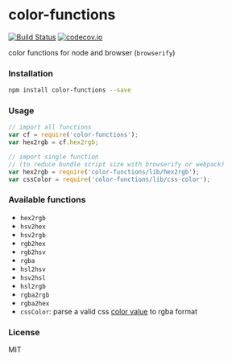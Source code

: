 # color-functions

[![Build Status](https://travis-ci.org/pqx/color-functions.svg)](https://travis-ci.org/pqx/color-functions)  [![codecov.io](http://codecov.io/github/pqx/color-functions/coverage.svg?branch=master)](http://codecov.io/github/pqx/color-functions?branch=master)

color functions for node and browser (`browserify`)

### Installation
``` sh
npm install color-functions --save
```
### Usage
``` javascript
// import all functions
var cf = require('color-functions');
var hex2rgb = cf.hex2rgb;

// import single function
// (to reduce bundle script size with browserify or webpack)
var hex2rgb = require('color-functions/lib/hex2rgb');
var cssColor = require('color-functions/lib/css-color');
```
### Available functions
+ `hex2rgb`
+ `hsv2hex`
+ `hsv2rgb`
+ `rgb2hex`
+ `rgb2hsv`
+ `rgba`
+ `hsl2hsv`
+ `hsv2hsl`
+ `hsl2rgb`
+ `rgba2rgb`
+ `rgba2hex`
+ `cssColor`: parse a valid css [color value](https://developer.mozilla.org/en/docs/Web/CSS/color_value) to rgba format

### License
MIT
